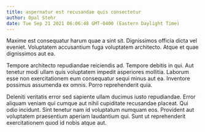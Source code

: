 ```yaml
---
title: aspernatur est recusandae quis consectetur
author: Opal Stehr
date: Tue Sep 21 2021 06:06:48 GMT-0400 (Eastern Daylight Time)
---
```

Maxime est consequatur harum quae a sint sit. Dignissimos officia dicta vel eveniet. Voluptatem accusantium fuga voluptatem architecto. Atque et quae dignissimos aut ea.

 Tempore architecto repudiandae reiciendis ad. Tempore debitis in qui. Aut tenetur modi ullam quis voluptatem impedit asperiores mollitia. Laborum esse non exercitationem eum consequatur sequi minus aut ea. Inventore possimus assumenda ex omnis. Porro reprehenderit quia.

 Deleniti veritatis error sed sapiente ullam ducimus iusto repudiandae. Error aliquam veniam qui cumque aut nihil cupiditate recusandae placeat. Qui odio incidunt. Sint tenetur nam id voluptatum numquam eos. Provident aut voluptatem praesentium aperiam laudantium qui. Sunt ut reprehenderit exercitationem quod id nobis atque aut.